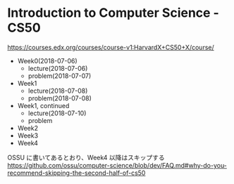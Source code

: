 # Introduction to Computer Science - CS50
https://courses.edx.org/courses/course-v1:HarvardX+CS50+X/course/

* Week0(2018-07-06)
  * lecture(2018-07-06)
  * problem(2018-07-07)
* Week1
  * lecture(2018-07-08)
  * problem(2018-07-08)
* Week1, continued
  * lecture(2018-07-10)
  * problem
* Week2
* Week3
* Week4

OSSU に書いてあるとおり、Week4 以降はスキップする
https://github.com/ossu/computer-science/blob/dev/FAQ.md#why-do-you-recommend-skipping-the-second-half-of-cs50
